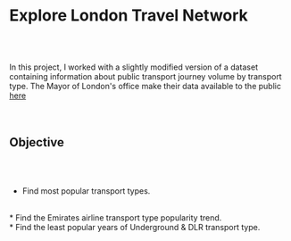 # Explore London Travel Network
<br/><br/>

In this project, I worked with a slightly modified version of a dataset containing information about public transport journey volume by transport type.
The Mayor of London's office make their data available to the public [here](https://data.london.gov.uk/dataset)
<br/><br/><br/>

## Objective
<br/><br/>

* Find most popular transport types.
<br/>
* Find the Emirates airline transport type popularity trend.
<br/>
* Find the least popular years of Underground & DLR transport type.
<br/><br/><br/>
